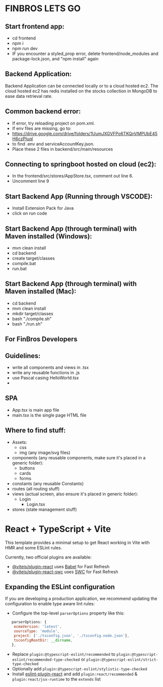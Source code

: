 # FINBROS LETS GO

## Start frontend app:

- cd frontend
- npm i
- npm run dev
- IF you encounter a styled_prop error, delete frontend/node_modules and package-lock.json, and "npm install" again

## Backend Application:

Backend Application can be connected locally or to a cloud hosted ec2.
The cloud hosted ec2 has redis installed on the stocks collection in MongoDB to ease data retrieval rate.

## Common backend error:

- If error, try reloading project on pom.xml.
- If env files are missing, go to:
- https://drive.google.com/drive/folders/1UumJXGVFPo6TKQnVMPUbE45H6czPIuql
- to find .env and serviceAccountKey.json.
- Place these 2 files in backend/src/main/resources

## Connecting to springboot hosted on cloud (ec2):

- In the frontend/src/stores/AppStore.tsx, comment out line 6.
- Uncomment line 9

## Start Backend App (Running through VSCODE):

- Install Extension Pack for Java
- click on run code

## Start Backend App (through terminal) with Maven installed (Windows):

- mvn clean install
- cd backend
- create target/classes
- compile.bat
- run.bat
<!-- - mvn clean install && mvn spring-boot:run -->

## Start Backend App (through terminal) with Maven installed (Mac):

- cd backend
- mvn clean install
- mkdir target/classes
- bash "./compile.sh"
- bash "./run.sh"

## For FinBros Developers

## Guidelines:

- write all components and views in .tsx
- write any reusable functions in .js
- use Pascal casing HelloWorld.tsx
-

## SPA

- App.tsx is main app file
- main.tsx is the single page HTML file

## Where to find stuff:

- Assets:
  - css
  - img (any image/svg files)
- components (any reusable components, make sure it's placed in a generic folder):
  - buttons
  - cards
  - forms
- constants (any reusable Constants)
- routes (all routing stuff)
- views (actual screen, also ensure it's placed in generic folder):
  - Login
    - Login.tsx
- stores (state management stuff)

# React + TypeScript + Vite

This template provides a minimal setup to get React working in Vite with HMR and some ESLint rules.

Currently, two official plugins are available:

- [@vitejs/plugin-react](https://github.com/vitejs/vite-plugin-react/blob/main/packages/plugin-react/README.md) uses [Babel](https://babeljs.io/) for Fast Refresh
- [@vitejs/plugin-react-swc](https://github.com/vitejs/vite-plugin-react-swc) uses [SWC](https://swc.rs/) for Fast Refresh

## Expanding the ESLint configuration

If you are developing a production application, we recommend updating the configuration to enable type aware lint rules:

- Configure the top-level `parserOptions` property like this:

```js
   parserOptions: {
    ecmaVersion: 'latest',
    sourceType: 'module',
    project: ['./tsconfig.json', './tsconfig.node.json'],
    tsconfigRootDir: __dirname,
   },
```

- Replace `plugin:@typescript-eslint/recommended` to `plugin:@typescript-eslint/recommended-type-checked` or `plugin:@typescript-eslint/strict-type-checked`
- Optionally add `plugin:@typescript-eslint/stylistic-type-checked`
- Install [eslint-plugin-react](https://github.com/jsx-eslint/eslint-plugin-react) and add `plugin:react/recommended` & `plugin:react/jsx-runtime` to the `extends` list
